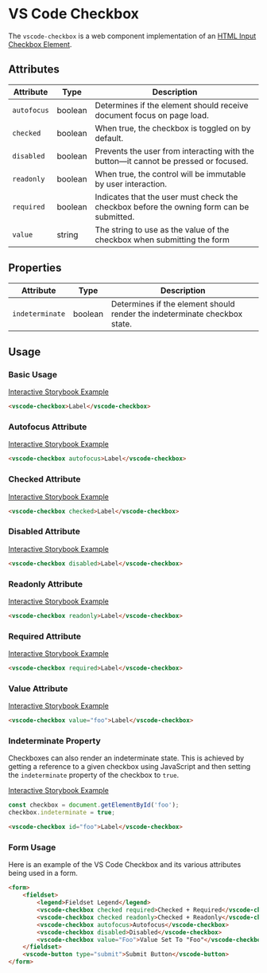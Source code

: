 # VS Code Checkbox

The `vscode-checkbox` is a web component implementation of an [HTML Input Checkbox Element](https://developer.mozilla.org/en-US/docs/Web/HTML/Element/Input/checkbox).

## Attributes

| Attribute   | Type    | Description                                                                              |
| ----------- | ------- | ---------------------------------------------------------------------------------------- |
| `autofocus` | boolean | Determines if the element should receive document focus on page load.                    |
| `checked`   | boolean | When true, the checkbox is toggled on by default.                                        |
| `disabled`  | boolean | Prevents the user from interacting with the button––it cannot be pressed or focused.     |
| `readonly`  | boolean | When true, the control will be immutable by user interaction.                            |
| `required`  | boolean | Indicates that the user must check the checkbox before the owning form can be submitted. |
| `value`     | string  | The string to use as the value of the checkbox when submitting the form                  |

## Properties

| Attribute       | Type    | Description                                                               |
| --------------- | ------- | ------------------------------------------------------------------------- |
| `indeterminate` | boolean | Determines if the element should render the indeterminate checkbox state. |

## Usage

### Basic Usage

[Interactive Storybook Example](https://microsoft.github.io/vscode-webview-toolkit/?path=/story/library-checkbox--default)

```html
<vscode-checkbox>Label</vscode-checkbox>
```

### Autofocus Attribute

[Interactive Storybook Example](https://microsoft.github.io/vscode-webview-toolkit/?path=/story/library-checkbox--with-autofocus)

```html
<vscode-checkbox autofocus>Label</vscode-checkbox>
```

### Checked Attribute

[Interactive Storybook Example](https://microsoft.github.io/vscode-webview-toolkit/?path=/story/library-checkbox--with-checked)

```html
<vscode-checkbox checked>Label</vscode-checkbox>
```

### Disabled Attribute

[Interactive Storybook Example](https://microsoft.github.io/vscode-webview-toolkit/?path=/story/library-checkbox--with-disabled)

```html
<vscode-checkbox disabled>Label</vscode-checkbox>
```

### Readonly Attribute

[Interactive Storybook Example](https://microsoft.github.io/vscode-webview-toolkit/?path=/story/library-checkbox--with-read-only)

```html
<vscode-checkbox readonly>Label</vscode-checkbox>
```

### Required Attribute

[Interactive Storybook Example](https://microsoft.github.io/vscode-webview-toolkit/?path=/story/library-checkbox--with-required)

```html
<vscode-checkbox required>Label</vscode-checkbox>
```

### Value Attribute

[Interactive Storybook Example](https://microsoft.github.io/vscode-webview-toolkit/?path=/story/library-checkbox--with-value)

```html
<vscode-checkbox value="foo">Label</vscode-checkbox>
```

### Indeterminate Property

Checkboxes can also render an indeterminate state. This is achieved by getting a reference to a given checkbox using JavaScript and then setting the `indeterminate` property of the checkbox to `true`.

[Interactive Storybook Example](https://microsoft.github.io/vscode-webview-toolkit/?path=/story/library-checkbox--with-indeterminate)

```javascript
const checkbox = document.getElementById('foo');
checkbox.indeterminate = true;
```

```html
<vscode-checkbox id="foo">Label</vscode-checkbox>
```

### Form Usage

Here is an example of the VS Code Checkbox and its various attributes being used in a form.

```html
<form>
	<fieldset>
		<legend>Fieldset Legend</legend>
		<vscode-checkbox checked required>Checked + Required</vscode-checkbox>
		<vscode-checkbox checked readonly>Checked + Readonly</vscode-checkbox>
		<vscode-checkbox autofocus>Autofocus</vscode-checkbox>
		<vscode-checkbox disabled>Disabled</vscode-checkbox>
		<vscode-checkbox value="Foo">Value Set To "Foo"</vscode-checkbox>
	</fieldset>
	<vscode-button type="submit">Submit Button</vscode-button>
</form>
```
